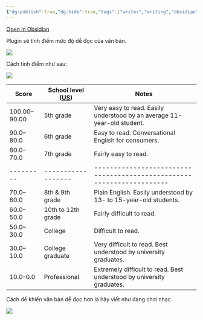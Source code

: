 ```yaml
---
{"dg-publish":true,"dg-hide":true,"tags":["writer","writing","obsidian","plugins"],"permalink":"/du-an/obsidian/readability-score/","hide":true,"dgPassFrontmatter":true}
---
```



[Open in Obsidian](obsidian://show-plugin?id=readability-score)

Plugin sẽ tính điểm mức độ dễ đọc của văn bản.

![](https://i.imgur.com/U3oWMGa.gif)

Cách tính điểm như sau:

![](https://i.imgur.com/r2cE0Ek.png)

|Score|School level ([US](https://en.wikipedia.org/wiki/Education_in_the_United_States "Education in the United States"))|Notes|
|---|---|---|
|100.00–90.00|5th grade|Very easy to read. Easily understood by an average 11-year-old student.|
|90.0–80.0|6th grade|Easy to read. Conversational English for consumers.|
| 80.0–70.0 | 7th grade          | Fairly easy to read.                                                  |
| --------- | ------------------ | --------------------------------------------------------------------- |
| 70.0–60.0 | 8th & 9th grade    | Plain English. Easily understood by 13- to 15-year-old students.      |
| 60.0–50.0 | 10th to 12th grade | Fairly difficult to read.                                             |
| 50.0–30.0 | College            | Difficult to read.                                                    |
| 30.0–10.0 | College graduate   | Very difficult to read. Best understood by university graduates.      |
| 10.0–0.0  | Professional       | Extremely difficult to read. Best understood by university graduates. |


Cách để khiến văn bản dễ đọc hơn là hãy viết như đang chơi nhạc.

![](https://i.imgur.com/OL08aN5.png)